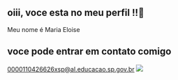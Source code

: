 ## oiii, voce esta no meu perfil !!💋
Meu nome é Maria Eloise 

## voce pode entrar em contato comigo 

0000110426626xsp@al.educacao.sp.gov.br
![](https://media1.tenor.com/m/TEjFpULDuMsAAAAC/hug-friend.gif)
